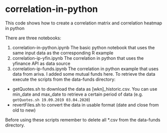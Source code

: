 # correlation-in-python
This code shows how to create a correlation matrix and correlation heatmap in python

There are three notebooks:
1. correlation-in-python.ipynb
 The basic python notebook that uses the same input data as the corresponding R example
2. correlation-ip-yfin.ipynb
 The correlation in python that uses the yfinance API as data source
3. correlation-ip-funds.ipynb
 The correlation in python example that uses data from ariva. I added some mutual funds here. To retrieve the data execute the scripts from the data-funds directory:
 - getQuotes.sh to download the data as [wkn]_historic.csv. You can use min_date and max_date to retrieve a certain period of data (e.g. `getQuotes.sh 19.09.2019 03.04.2020`)
 - revertFiles.sh to convert the data in usable format (date and close from old to new)  
   
 Before using these scripts remember to delete all *.csv from the data-funds directory.
